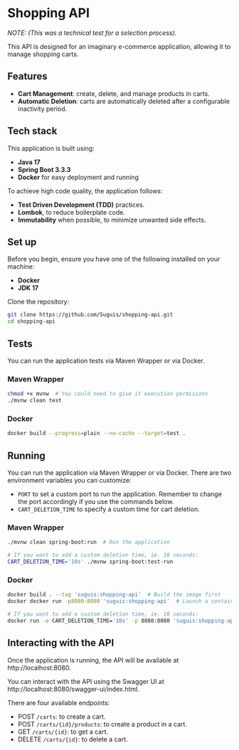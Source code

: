 # Shopping API

*NOTE: (This was a technical test for a selection process).*

This API is designed for an imaginary e-commerce application, allowing it to manage shopping carts.

## Features

- **Cart Management**: create, delete, and manage products in carts.
- **Automatic Deletion**: carts are automatically deleted after a configurable inactivity period.

## Tech stack

This application is built using:

- **Java 17**
- **Spring Boot 3.3.3**
- **Docker** for easy deployment and running

To achieve high code quality, the application follows:

- **Test Driven Development (TDD)** practices.
- **Lombok**, to reduce boilerplate code.
- **Immutability** when possible, to minimize unwanted side effects.

## Set up

Before you begin, ensure you have one of the following installed on your machine:

- **Docker**
- **JDK 17**

Clone the repository:

```sh
git clone https://github.com/Suguis/shopping-api.git
cd shopping-api
```

## Tests

You can run the application tests via Maven Wrapper or via Docker.

### Maven Wrapper

```sh
chmod +x mvnw  # You could need to give it execution permisions
./mvnw clean test
```

### Docker

```sh
docker build --progress=plain --no-cache --target=test .
```

## Running

You can run the application via Maven Wrapper or via Docker. There are two environment variables you can customize:

- `PORT` to set a custom port to run the application. Remember to change the port accordingly if you use the commands below.
- `CART_DELETION_TIME` to specify a custom time for cart deletion.

### Maven Wrapper

```sh
./mvnw clean spring-boot:run  # Run the application

# If you want to add a custom deletion time, ie. 10 seconds:
CART_DELETION_TIME='10s' ./mvnw spring-boot:test-run
```

### Docker

```sh
docker build . --tag 'suguis:shopping-api'  # Build the image first
docker docker run -p8080:8080 'suguis:shopping-api'  # Launch a container from the image built earlier

# If you want to add a custom deletion time, ie. 10 seconds:
docker run -e CART_DELETION_TIME='10s' -p 8080:8080 'suguis:shopping-api'

```

## Interacting with the API

Once the application is running, the API will be available at http://localhost:8080.

You can interact with the API using the Swagger UI at http://localhost:8080/swagger-ui/index.html.

There are four available endpoints:

- POST `/carts`: to create a cart.
- POST `/carts/{id}/products`: to create a product in a cart.
- GET `/carts/{id}`: to get a cart.
- DELETE `/carts/{id}`: to delete a cart.
